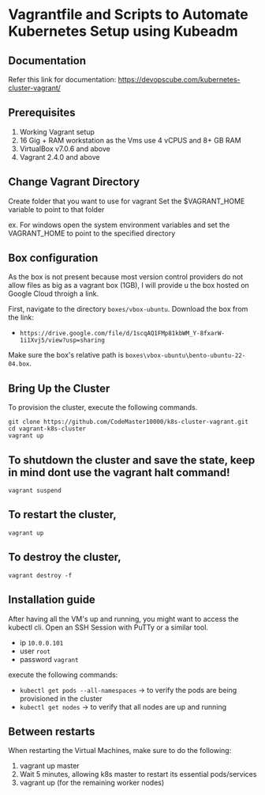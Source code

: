 # Vagrantfile and Scripts to Automate Kubernetes Setup using Kubeadm

## Documentation

Refer this link for documentation: https://devopscube.com/kubernetes-cluster-vagrant/

## Prerequisites

1. Working Vagrant setup
2. 16 Gig + RAM workstation as the Vms use 4 vCPUS and 8+ GB RAM
3. VirtualBox v7.0.6 and above
4. Vagrant 2.4.0 and above

## Change Vagrant Directory

Create folder that you want to use for vagrant
Set the $VAGRANT_HOME variable to point to that folder

ex. For windows open the system environment variables and set the VAGRANT_HOME to point to the specified directory

## Box configuration

As the box is not present because most version control providers do not allow files as big as a vagrant box (1GB),
I will provide u the box hosted on Google Cloud throigh a link.

First, navigate to the directory `boxes/vbox-ubuntu`.
Download the box from the link:

- `https://drive.google.com/file/d/1scqAQ1FMp81kbWM_Y-8fxarW-1i1Xvj5/view?usp=sharing`

Make sure the box's relative path is `boxes\vbox-ubuntu\bento-ubuntu-22-04.box`.

## Bring Up the Cluster

To provision the cluster, execute the following commands.

```shell
git clone https://github.com/CodeMaster10000/k8s-cluster-vagrant.git
cd vagrant-k8s-cluster
vagrant up
```
## To shutdown the cluster and save the state, keep in mind dont use the vagrant halt command!

```shell
vagrant suspend
```

## To restart the cluster,

```shell
vagrant up
```

## To destroy the cluster,

```shell
vagrant destroy -f
```

## Installation guide

After having all the VM's up and running, you might want to access the kubectl cli.
Open an SSH Session with PuTTy or a similar tool.
- ip `10.0.0.101`
- user `root`
- password `vagrant`

execute the following commands:

- `kubectl get pods --all-namespaces` -> to verify the pods are being provisioned in the cluster
- `kubectl get nodes` -> to verify that all nodes are up and running

## Between restarts

When restarting the Virtual Machines, make sure to do the following:

1. vagrant up master
2. Wait 5 minutes, allowing k8s master to restart its essential pods/services
3. vagrant up (for the remaining worker nodes)  